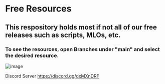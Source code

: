 # Free Resources
## This respository holds most if not all of our free releases such as scripts, MLOs, etc.

### To see the resources, open Branches under "main" and select the desired resource.
![image](https://github.com/incompetentdevs/fivem1/assets/158991746/e6f9dfde-d337-4511-a0d6-07c718ba167b)

Discord Server
https://discord.gg/dxMXnDRF

